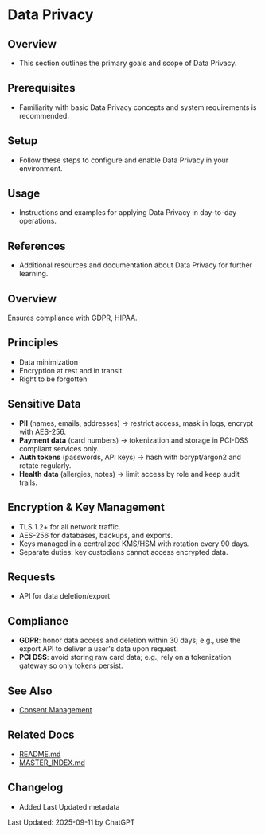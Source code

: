 # Data Privacy

## Overview
- This section outlines the primary goals and scope of Data Privacy.

## Prerequisites
- Familiarity with basic Data Privacy concepts and system requirements is recommended.

## Setup
- Follow these steps to configure and enable Data Privacy in your environment.

## Usage
- Instructions and examples for applying Data Privacy in day-to-day operations.

## References
- Additional resources and documentation about Data Privacy for further learning.


## Overview
Ensures compliance with GDPR, HIPAA.

## Principles
- Data minimization
- Encryption at rest and in transit
- Right to be forgotten

## Sensitive Data
- **PII** (names, emails, addresses) → restrict access, mask in logs, encrypt with AES-256.
- **Payment data** (card numbers) → tokenization and storage in PCI-DSS compliant services only.
- **Auth tokens** (passwords, API keys) → hash with bcrypt/argon2 and rotate regularly.
- **Health data** (allergies, notes) → limit access by role and keep audit trails.

## Encryption & Key Management
- TLS 1.2+ for all network traffic.
- AES-256 for databases, backups, and exports.
- Keys managed in a centralized KMS/HSM with rotation every 90 days.
- Separate duties: key custodians cannot access encrypted data.

## Requests
- API for data deletion/export

## Compliance
- **GDPR**: honor data access and deletion within 30 days; e.g., use the export API to deliver a user's data upon request.
- **PCI DSS**: avoid storing raw card data; e.g., rely on a tokenization gateway so only tokens persist.

## See Also
- [Consent Management](CONSENT_MANAGEMENT.md)

## Related Docs
- [README.md](README.md)
- [MASTER_INDEX.md](MASTER_INDEX.md)


## Changelog
- Added Last Updated metadata

Last Updated: 2025-09-11 by ChatGPT
